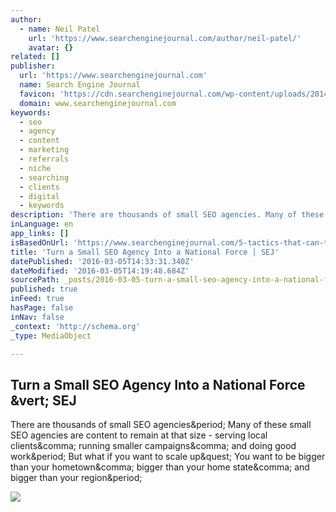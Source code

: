 ```yaml
---
author:
  - name: Neil Patel
    url: 'https://www.searchenginejournal.com/author/neil-patel/'
    avatar: {}
related: []
publisher:
  url: 'https://www.searchenginejournal.com'
  name: Search Engine Journal
  favicon: 'https://cdn.searchenginejournal.com/wp-content/uploads/2014/07/favicon.png'
  domain: www.searchenginejournal.com
keywords:
  - seo
  - agency
  - content
  - marketing
  - referrals
  - niche
  - searching
  - clients
  - digital
  - keywords
description: 'There are thousands of small SEO agencies. Many of these small SEO agencies are content to remain at that size - serving local clients, running smaller campaigns, and doing good work. But what if you want to scale up? You want to be bigger than your hometown, bigger than your home state, and bigger than your region.'
inLanguage: en
app_links: []
isBasedOnUrl: 'https://www.searchenginejournal.com/5-tactics-that-can-turn-a-small-seo-agency-into-a-national-force/157203/?utm_medium=feed&utm_source=feedpress.me&utm_campaign=Feed%3A+searchenginejournal'
title: 'Turn a Small SEO Agency Into a National Force | SEJ'
datePublished: '2016-03-05T14:33:31.340Z'
dateModified: '2016-03-05T14:19:48.684Z'
sourcePath: _posts/2016-03-05-turn-a-small-seo-agency-into-a-national-force-or-sej.md
published: true
inFeed: true
hasPage: false
inNav: false
_context: 'http://schema.org'
_type: MediaObject

---
```

<article style=""><h1>Turn a Small SEO Agency Into a National Force &amp;vert; SEJ</h1><p>There are thousands of small SEO agencies&amp;period; Many of these small SEO agencies are content to remain at that size - serving local clients&amp;comma; running smaller campaigns&amp;comma; and doing good work&amp;period; But what if you want to scale up&amp;quest; You want to be bigger than your hometown&amp;comma; bigger than your home state&amp;comma; and bigger than your region&amp;period;</p><img src="https://cdn.searchenginejournal.com/wp-content/uploads/2016/02/0223-neil-paterl-01-760x746.jpg" /></article>